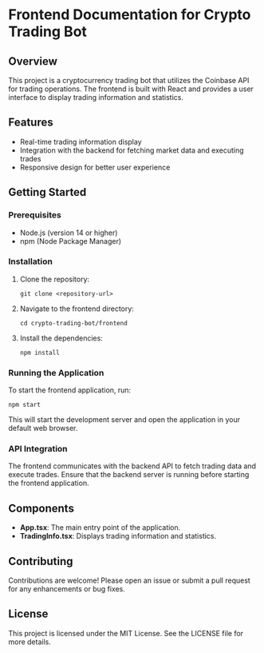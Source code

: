 # Frontend Documentation for Crypto Trading Bot

## Overview
This project is a cryptocurrency trading bot that utilizes the Coinbase API for trading operations. The frontend is built with React and provides a user interface to display trading information and statistics.

## Features
- Real-time trading information display
- Integration with the backend for fetching market data and executing trades
- Responsive design for better user experience

## Getting Started

### Prerequisites
- Node.js (version 14 or higher)
- npm (Node Package Manager)

### Installation
1. Clone the repository:
   ```
   git clone <repository-url>
   ```
2. Navigate to the frontend directory:
   ```
   cd crypto-trading-bot/frontend
   ```
3. Install the dependencies:
   ```
   npm install
   ```

### Running the Application
To start the frontend application, run:
```
npm start
```
This will start the development server and open the application in your default web browser.

### API Integration
The frontend communicates with the backend API to fetch trading data and execute trades. Ensure that the backend server is running before starting the frontend application.

## Components
- **App.tsx**: The main entry point of the application.
- **TradingInfo.tsx**: Displays trading information and statistics.

## Contributing
Contributions are welcome! Please open an issue or submit a pull request for any enhancements or bug fixes.

## License
This project is licensed under the MIT License. See the LICENSE file for more details.